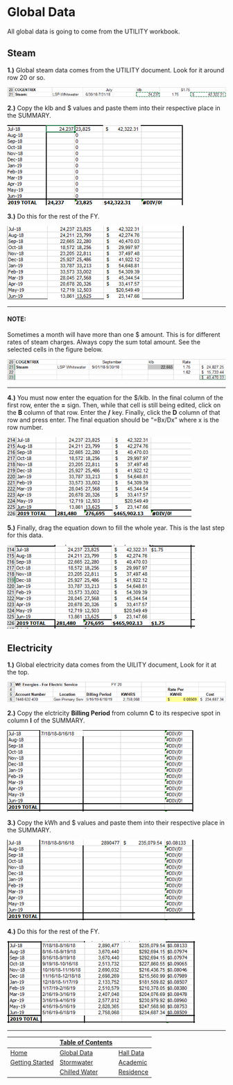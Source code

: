 # Global Data
All global data is going to come from the UTILITY workbook.

## Steam

**1.)** Global steam data comes from the UTILITY document. Look for it around row 20 or so. 

![steam1](src/global/steam1.png)

**2.)** Copy the klb and $ values and paste them into their respective place in the SUMMARY.

![steam2](src/global/steam2.png)

**3.)** Do this for the rest of the FY.

![steam3](src/global/steam3.png)

---

#### NOTE: 
Sometimes a month will have more than one $ amount. This is for different rates of steam charges. Always copy the sum total amount. See the selected cells in the figure below.

![steam4](src/global/steam4.png)

---
**4.)** You must now enter the equation for the $/klb. In the final column of the first row, enter the **=** sign. Then, while that cell is still being edited, click on the **B** column of that row. Enter the **/** key. Finally, click the **D** column of that row and press enter. The final equation should be “=Bx/Dx” where x is the row number. 

![gif1](src/global/gif1.gif)

**5.)** Finally, drag the equation down to fill the whole year. This is the last step for this data.

![gif2](src/global/gif2.gif)

## Electricity

**1.)** Global electricity data comes from the UILITY document, Look for it at the top.

![elec1](src/global/electric1.png)

**2.)** Copy the elctricity **Billing Period** from column **C** to its respecive spot in column **I** of the SUMMARY.

![elec2](src/global/electric2.png)

**3.)** Copy the kWh and $ values and paste them into their respective place in the SUMMARY.

![elec3](src/global/electric3.png)

**4.)** Do this for the rest of the FY.

![elec4](src/global/electric4.png)


---

| | [Table of Contents](https://uw-whitewater-sustainability.github.io/Utility%20Summary/data) | |
|-------------|-------------|-------------|
| [Home](https://uw-whitewater-sustainability.github.io/Utility%20Summary) | [Global Data](https://uw-whitewater-sustainability.github.io/Utility%20Summary/global) | [Hall Data]() |
| [Getting Started]() | [Stormwater](https://uw-whitewater-sustainability.github.io/Utility%20Summary/storm) | [Academic]() |
| | [Chilled Water](https://uw-whitewater-sustainability.github.io/Utility%20Summary/chilled) | [Residence]() |
